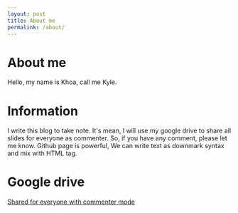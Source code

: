 ```yaml
---
layout: post
title: About me 
permalink: /about/
---
```

# About me
Hello, my name is Khoa, call me Kyle.

# Information
I write this blog to take note. It's mean, I will use my google drive to share all slides for everyone as commenter. So, if you have any comment, please let me know. 
Github page is powerful, We can write text as downmark syntax and mix with HTML tag. 


# Google drive

<a href="https://drive.google.com/drive/folders/1aBFvj2EQ7KIjAXlHn1IyYP9PHH7xRUp3?usp=sharing" target="_blank">Shared for everyone with commenter mode</a>